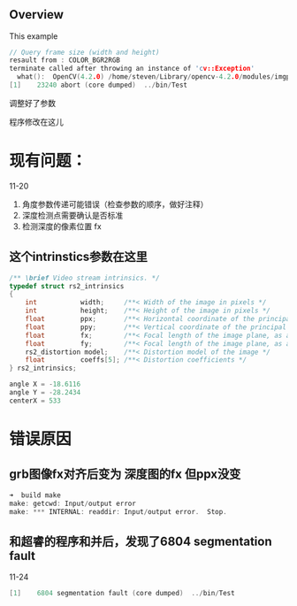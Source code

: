 # 

## Overview
This example 
```cpp
// Query frame size (width and height)
resault from : COLOR_BGR2RGB
terminate called after throwing an instance of 'cv::Exception'
  what():  OpenCV(4.2.0) /home/steven/Library/opencv-4.2.0/modules/imgproc/src/bilateral_filter.dispatch.cpp:166: error: (-215:Assertion failed) (src.type() == CV_8UC1 || src.type() == CV_8UC3) && src.data != dst.data in function 'bilateralFilter_8u'
[1]    23240 abort (core dumped)  ../bin/Test
``` 
调整好了参数   

程序修改在这儿

# 现有问题：  
11-20  
1. 角度参数传递可能错误（检查参数的顺序，做好注释）
2. 深度检测点需要确认是否标准
3. 检测深度的像素位置 fx 
## 这个intrinstics参数在这里
```cpp
/** \brief Video stream intrinsics. */
typedef struct rs2_intrinsics
{
    int           width;     /**< Width of the image in pixels */
    int           height;    /**< Height of the image in pixels */
    float         ppx;       /**< Horizontal coordinate of the principal point of the image, as a pixel offset from the left edge */
    float         ppy;       /**< Vertical coordinate of the principal point of the image, as a pixel offset from the top edge */
    float         fx;        /**< Focal length of the image plane, as a multiple of pixel width */
    float         fy;        /**< Focal length of the image plane, as a multiple of pixel height */
    rs2_distortion model;    /**< Distortion model of the image */
    float         coeffs[5]; /**< Distortion coefficients */
} rs2_intrinsics;
```

```cpp
angle X = -18.6116  
angle Y = -28.2434  
centerX = 533  
```
# 错误原因
## grb图像fx对齐后变为 深度图的fx 但ppx没变


```cpp
➜  build make       
make: getcwd: Input/output error
make: *** INTERNAL: readdir: Input/output error.  Stop.
```

## 和超睿的程序和并后，发现了6804 segmentation fault
11-24
```cpp
[1]    6804 segmentation fault (core dumped)  ../bin/Test
```